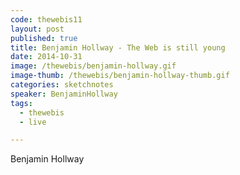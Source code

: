 ```yaml
---
code: thewebis11
layout: post
published: true
title: Benjamin Hollway - The Web is still young
date: 2014-10-31
image: /thewebis/benjamin-hollway.gif
image-thumb: /thewebis/benjamin-hollway-thumb.gif
categories: sketchnotes
speaker: BenjaminHollway
tags:
  - thewebis
  - live

---
```


Benjamin Hollway
